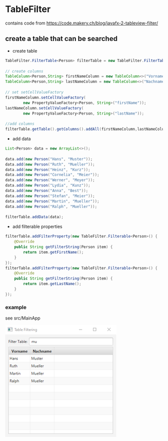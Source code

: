 # TableFilter

contains code from https://code.makery.ch/blog/javafx-2-tableview-filter/

## create a table that can be searched

- create table
````java
TableFilter.FilterTable<Person> filterTable = new TableFilter.FilterTable<>();

// create columns
TableColumn<Person,String> firstNameColumn = new TableColumn<>("Vorname");
TableColumn<Person,String> lastNameColumn = new TableColumn<>("Nachname");

// set setCellValueFactory
firstNameColumn.setCellValueFactory(
        new PropertyValueFactory<Person, String>("firstName"));
lastNameColumn.setCellValueFactory(
        new PropertyValueFactory<Person, String>("lastName"));

//add columns
filterTable.getTable().getColumns().addAll(firstNameColumn,lastNameColumn);
````

- add data
````java
List<Person> data = new ArrayList<>();

data.add(new Person("Hans", "Muster"));
data.add(new Person("Ruth", "Mueller"));
data.add(new Person("Heinz", "Kurz"));
data.add(new Person("Cornelia", "Meier"));
data.add(new Person("Werner", "Meyer"));
data.add(new Person("Lydia", "Kunz"));
data.add(new Person("Anna", "Best"));
data.add(new Person("Stefan", "Meier"));
data.add(new Person("Martin", "Mueller"));
data.add(new Person("Ralph", "Mueller"));

filterTable.addData(data);
````

- add filterable properties
````java
filterTable.addFilterProperty(new TableFilter.Filterable<Person>() {
    @Override
    public String getFilterString(Person item) {
        return item.getFirstName();
    }
});
filterTable.addFilterProperty(new TableFilter.Filterable<Person>() {
    @Override
    public String getFilterString(Person item) {
        return item.getLastName();
    }
});
````

### example

see src/MainApp

![image that shows the GUI of MainApp](https://raw.githubusercontent.com/stefan-schlagh/javafx_TableFilter/master/TableFilter.png)